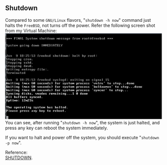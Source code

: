Shutdown
----
Compared to some `GNU/Linux` flavors, "`shutdown -h now`" command just halts the `FreeBSD`, not turns off the power. Refer the following screen shot from my Virtual Machine:  
![image](https://github.com/NanXiao/FreeBSD-101-Hacks/blob/master/images/shutdown-h-now.JPG)  
You can see, after running "`shutdown -h now`", the system is just halted, and press any key can reboot the system immediately.  

If you want to halt and power off the system, you should execute "`shutdown -p now`".

Reference:  
[SHUTDOWN](https://www.freebsd.org/cgi/man.cgi?shutdown\(8\)).